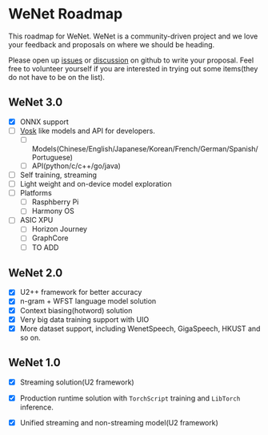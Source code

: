 # WeNet Roadmap

This roadmap for WeNet.
WeNet is a community-driven project and we love your feedback and proposals on where we should be heading.

Please open up [issues](https://github.com/wenet-e2e/wenet/issues/) or
[discussion](https://github.com/wenet-e2e/wenet/discussions) on github to write your proposal.
Feel free to volunteer yourself if you are interested in trying out some items(they do not have to be on the list).


## WeNet 3.0

- [x] ONNX support
- [ ] [Vosk](https://github.com/alphacep/vosk-api/) like models and API for developers.
  - [ ] Models(Chinese/English/Japanese/Korean/French/German/Spanish/Portuguese)
  - [ ] API(python/c/c++/go/java)
- [ ] Self training, streaming
- [ ] Light weight and on-device model exploration
- [ ] Platforms
  - [ ] Rasphberry Pi
  - [ ] Harmony OS
- [ ] ASIC XPU
  - [ ] Horizon Journey
  - [ ] GraphCore
  - [ ] TO ADD

## WeNet 2.0

- [x] U2++ framework for better accuracy
- [x] n-gram + WFST language model solution
- [x] Context biasing(hotword) solution
- [x] Very big data training support with UIO
- [x] More dataset support, including WenetSpeech, GigaSpeech, HKUST and so on.

## WeNet 1.0

- [x] Streaming solution(U2 framework)
- [x] Production runtime solution with `TorchScript` training and `LibTorch` inference.
- [x] Unified streaming and non-streaming model(U2 framework)


